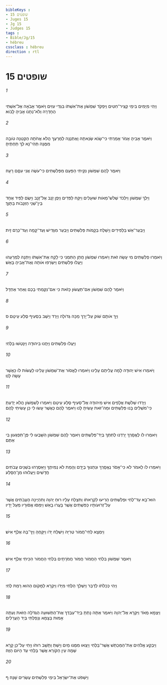 ```yaml
---
bibleKeys : 
- שופטים 15
- Juges 15
- Jg 15
- Judges 15
tags : 
- Bible/Jg/15
- hébreu
cssclass : hébreu
direction : rtl
---
```


# שופטים 15

###### 1
וַיְהִי מִיָּמִים בִּימֵי קְצִיר־חִטִּים וַיִּפְקֹד שִׁמְשֹׁון אֶת־אִשְׁתֹּו בִּגְדִי עִזִּים וַיֹּאמֶר אָבֹאָה אֶל־אִשְׁתִּי הֶחָדְרָה וְלֹא־נְתָנֹו אָבִיהָ לָבֹוא׃
###### 2
וַיֹּאמֶר אָבִיהָ אָמֹר אָמַרְתִּי כִּי־שָׂנֹא שְׂנֵאתָהּ וָאֶתְּנֶנָּה לְמֵרֵעֶךָ הֲלֹא אֲחֹתָהּ הַקְּטַנָּה טֹובָה מִמֶּנָּה תְּהִי־נָא לְךָ תַּחְתֶּיהָ׃
###### 3
וַיֹּאמֶר לָהֶם שִׁמְשֹׁון נִקֵּיתִי הַפַּעַם מִפְּלִשְׁתִּים כִּי־עֹשֶׂה אֲנִי עִםָּם רָעָה׃
###### 4
וַיֵּלֶךְ שִׁמְשֹׁון וַיִּלְכֹּד שְׁלֹשׁ־מֵאֹות שׁוּעָלִים וַיִּקַּח לַפִּדִים וַיֶּפֶן זָנָב אֶל־זָנָב וַיָּשֶׂם לַפִּיד אֶחָד בֵּין־שְׁנֵי הַזְּנָבֹות בַּתָּוֶךְ׃
###### 5
וַיַּבְעֶר־אֵשׁ בַּלַּפִּידִים וַיְשַׁלַּח בְּקָמֹות פְּלִשְׁתִּים וַיַּבְעֵר מִגָּדִישׁ וְעַד־קָמָה וְעַד־כֶּרֶם זָיִת׃
###### 6
וַיֹּאמְרוּ פְלִשְׁתִּים מִי עָשָׂה זֹאת וַיֹּאמְרוּ שִׁמְשֹׁון חֲתַן הַתִּמְנִי כִּי לָקַח אֶת־אִשְׁתֹּו וַיִּתְּנָהּ לְמֵרֵעֵהוּ וַיַּעֲלוּ פְלִשְׁתִּים וַיִּשְׂרְפוּ אֹותָהּ וְאֶת־אָבִיהָ בָּאֵשׁ׃
###### 7
וַיֹּאמֶר לָהֶם שִׁמְשֹׁון אִם־תַּעֲשׂוּן כָּזֹאת כִּי אִם־נִקַּמְתִּי בָכֶם וְאַחַר אֶחְדָּל׃
###### 8
וַיַּךְ אֹותָם שֹׁוק עַל־יָרֵךְ מַכָּה גְדֹולָה וַיֵּרֶד וַיֵּשֶׁב בִּסְעִיף סֶלַע עֵיטָם׃ ס
###### 9
וַיַּעֲלוּ פְלִשְׁתִּים וַיַּחֲנוּ בִּיהוּדָה וַיִּנָּטְשׁוּ בַּלֶּחִי׃
###### 10
וַיֹּאמְרוּ אִישׁ יְהוּדָה לָמָה עֲלִיתֶם עָלֵינוּ וַיֹּאמְרוּ לֶאֱסֹור אֶת־שִׁמְשֹׁון עָלִינוּ לַעֲשֹׂות לֹו כַּאֲשֶׁר עָשָׂה לָנוּ׃
###### 11
וַיֵּרְדוּ שְׁלֹשֶׁת אֲלָפִים אִישׁ מִיהוּדָה אֶל־סְעִיף סֶלַע עֵיטָם וַיֹּאמְרוּ לְשִׁמְשֹׁון הֲלֹא יָדַעְתָּ כִּי־מֹשְׁלִים בָּנוּ פְּלִשְׁתִּים וּמַה־זֹּאת עָשִׂיתָ לָּנוּ וַיֹּאמֶר לָהֶם כַּאֲשֶׁר עָשׂוּ לִי כֵּן עָשִׂיתִי לָהֶם׃
###### 12
וַיֹּאמְרוּ לֹו לֶאֱסָרְךָ יָרַדְנוּ לְתִתְּךָ בְּיַד־פְּלִשְׁתִּים וַיֹּאמֶר לָהֶם שִׁמְשֹׁון הִשָּׁבְעוּ לִי פֶּן־תִּפְגְּעוּן בִּי אַתֶּם׃
###### 13
וַיֹּאמְרוּ לֹו לֵאמֹר לֹא כִּי־אָסֹר נֶאֱסָרְךָ וּנְתַנּוּךָ בְיָדָם וְהָמֵת לֹא נְמִיתֶךָ וַיַּאַסְרֻהוּ בִּשְׁנַיִם עֲבֹתִים חֲדָשִׁים וַיַּעֲלוּהוּ מִן־הַסָּלַע׃
###### 14
הוּא־בָא עַד־לֶחִי וּפְלִשְׁתִּים הֵרִיעוּ לִקְרָאתֹו וַתִּצְלַח עָלָיו רוּחַ יְהוָה וַתִּהְיֶינָה הָעֲבֹתִים אֲשֶׁר עַל־זְרֹועֹותָיו כַּפִּשְׁתִּים אֲשֶׁר בָּעֲרוּ בָאֵשׁ וַיִּמַּסּוּ אֱסוּרָיו מֵעַל יָדָיו׃
###### 15
וַיִּמְצָא לְחִי־חֲמֹור טְרִיָּה וַיִּשְׁלַח יָדֹו וַיִּקָּחֶהָ וַיַּךְ־בָּהּ אֶלֶף אִישׁ׃
###### 16
וַיֹּאמֶר שִׁמְשֹׁון בִּלְחִי הַחֲמֹור חֲמֹור חֲמֹרָתָיִם בִּלְחִי הַחֲמֹור הִכֵּיתִי אֶלֶף אִישׁ׃
###### 17
וַיְהִי כְּכַלֹּתֹו לְדַבֵּר וַיַּשְׁלֵךְ הַלְּחִי מִיָּדֹו וַיִּקְרָא לַמָּקֹום הַהוּא רָמַת לֶחִי׃
###### 18
וַיִּצְמָא מְאֹד וַיִּקְרָא אֶל־יְהוָה וַיֹּאמַר אַתָּה נָתַתָּ בְיַד־עַבְדְּךָ אֶת־הַתְּשׁוּעָה הַגְּדֹלָה הַזֹּאת וְעַתָּה אָמוּת בַּצָּמָא וְנָפַלְתִּי בְּיַד הָעֲרֵלִים׃
###### 19
וַיִּבְקַע אֱלֹהִים אֶת־הַמַּכְתֵּשׁ אֲשֶׁר־בַּלֶּחִי וַיֵּצְאוּ מִמֶּנּוּ מַיִם וַיֵּשְׁתְּ וַתָּשָׁב רוּחֹו וַיֶּחִי עַל־כֵּן קָרָא שְׁמָהּ עֵין הַקֹּורֵא אֲשֶׁר בַּלֶּחִי עַד הַיֹּום הַזֶּה׃
###### 20
וַיִּשְׁפֹּט אֶת־יִשְׂרָאֵל בִּימֵי פְלִשְׁתִּים עֶשְׂרִים שָׁנָה׃ ף
